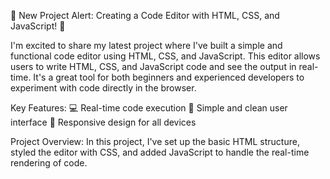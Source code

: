 🚀 New Project Alert: Creating a Code Editor with HTML, CSS, and JavaScript! 🚀

I'm excited to share my latest project where I've built a simple and functional code editor using HTML, CSS, and JavaScript. This editor allows users to write HTML, CSS, and JavaScript code and see the output in real-time. It's a great tool for both beginners and experienced developers to experiment with code directly in the browser.

Key Features:
💻 Real-time code execution
🎨 Simple and clean user interface
📱 Responsive design for all devices

Project Overview:
In this project, I've set up the basic HTML structure, styled the editor with CSS, and added JavaScript to handle the real-time rendering of code.

